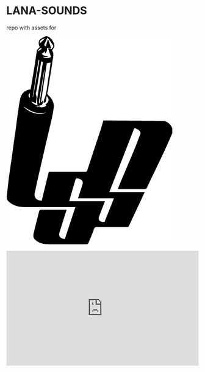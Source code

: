 # LANA-SOUNDS

repo with assets for 

[![](https://raw.githubusercontent.com/projekt-kreatywa/LANA-SOUNDS/master/LSS-logo.png)](http://www.lanasoundstudio.co.uk/)

<iframe width="100%" height="300" scrolling="no" frameborder="no" src="https://w.soundcloud.com/player/?url=https%3A//api.soundcloud.com/playlists/97497417&amp;auto_play=false&amp;hide_related=false&amp;show_comments=true&amp;show_user=true&amp;show_reposts=false&amp;visual=true"></iframe>